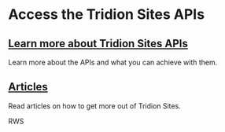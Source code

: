 # Access the Tridion Sites APIs

## [Learn more about Tridion Sites APIs](apiconcepts/overview.md) 
Learn more about the APIs and what you can achieve with them.

## [Articles](articles/intro.md)
Read articles on how to get more out of Tridion Sites.

RWS
